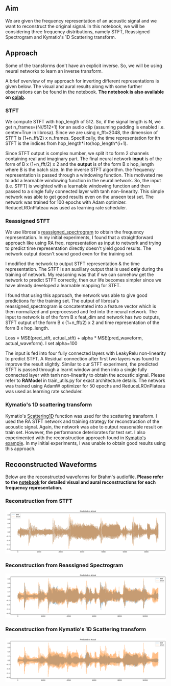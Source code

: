 ## Aim
We are given the frequency representation of an acoustic signal and we want to reconstruct the original signal.
In this notebook, we will be considering three frequency distributions, namely STFT, Reassigned Spectrogram and Kymatio's
1D Scattering transform. 

## Approach
Some of the transforms don't have an explicit inverse. So, we will be using neural networks to learn an inverse transform.

A brief overview of my approach for inverting different representations is given below. The visual and aural results along with some further observations can be found in the notebook.
**The notebook is also available on [colab](https://colab.research.google.com/drive/1DnsYvTxox5d21V6bAUjZ3FGw5H-dDz47?usp=sharing).**

### STFT
We compute STFT with hop_length of 512. So, if the signal length is N, we get n\_frames=(N//512+1)
for an audio clip (assuming padding is enabled i.e. center=True in librosa). 
Since we are using n_fft=2048, the dimension of STFT is (1+n\_fft/2) x n\_frames. Specifically, the time representation for
ith STFT is the indices from hop_length\*i to(hop_length\*(i+1).

Since STFT output is complex number, we split it to form 2 channels containing real and imaginary part. The final neural network **input** is of the form of B x (1+n\_fft/2) x 2 and the **output** is of the form B x hop\_length where B is the batch size.
In the inverse STFT algorithm. the frequency representation is passed through a windowing function. This motivated me to add a learnable windowing function in the neural network. So, the input (i.e. STFT) is weighted with a learnable windowing function and then passed to a single fully connected layer with tanh non-linearity. This simple network was able to get good results even on the unseen test set. The network was trained for 100 epochs with Adam optimizer. ReduceLROnPlateau was used as learning rate scheduler.

### Reassigned STFT
We use librosa's [reassigned_spectrogram](https://librosa.org/doc/latest/generated/librosa.reassigned_spectrogram.html) to obtain the frequency representation. In my initial experiments, I found that a straightforward approach like using RA freq. representation as input to network and trying to predict time representation directly doesn't yield good results. The network output doesn't sound good even for the training set.

I modified the network to output STFT representation & the time representation. The STFT is an auxillary output that is used **only** during the training of network. My reasoning was that if we can somehow get the network to predict STFT correctly, then our life becomes simpler since we have already developed a learnable mapping for STFT.

I found that using this approach, the network was able to give good predictions for the training set. The output of librosa's reassigned_spectrogram is concatentated into a feature vector which is then normalized and preprocessed and fed into the neural network. The input to network is of the form B x feat\_dim and network has two outputs, STFT output of the form B x (1+n\_fft/2) x 2 and time representation of the form B x hop\_length.

Loss = MSE(pred_stft, actual_stft) + alpha \* MSE(pred_waveform, actual_waveform). 
I set alpha=100


The input is fed into four fully connected layers with LeakyRelu non-linearity to predict STFT. A Residual connection after first two layers was found to improve the result slightly. Similar to our STFT experiment, the predicted STFT is passed through a learnt window and then into a single fully connected layer with tanh non-linearity to obtain the acoustic signal. Please refer to **RAModel** in train_utils.py for exact architecture details.
The network was trained using AdamW optimizer for 50 epochs and ReduceLROnPlateau was used as learning rate scheduler.


### Kymatio's 1D scattering transform
Kymatio's [Scattering1D](https://www.kymat.io/codereference.html) function was used for the scattering transform. I used the  RA STFT network and training strategy for reconstruction of the acoustic signal. Again, the network was abe to output reasonable result on train set. However, the performance deteriorates for test set.
I also experimented with the reconstruction approach found in [Kymatio's example](https://www.kymat.io/gallery_1d/reconstruct_torch.html). In my initial experiments, I was unable to obtain good results using this approach.

## Recoonstructed Waveforms
Below are the reconstructed waveforms for Brahm's audiofile. **Please refer to the [notebook](./invert-freq-1.ipynb) for detailed visual and aural reconstructions for each frequency representation.**

### Reconstruction from STFT 
![STFT](./images/fishin_stft_reconst.png)

### Reconstruction from Reassigned Spectrogram 
![STFT](./images/fishin_ra_reconst.png)

### Reconstruction from Kymatio's 1D Scattering transform 
![STFT](./images/fishin_kymatio_reconst.png)

